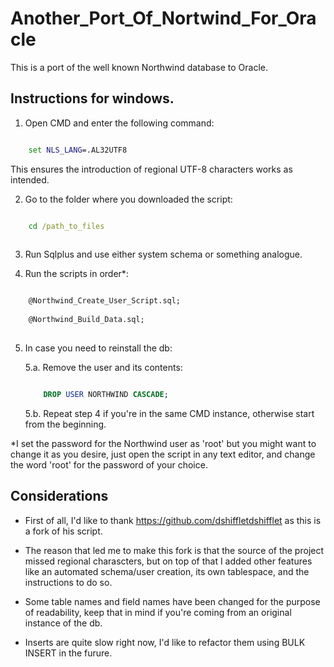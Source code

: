 # Another_Port_Of_Nortwind_For_Oracle

This is a port of the well known Northwind database to Oracle.

## Instructions for windows.

1. Open CMD and enter the following command:

```cmd

	set NLS_LANG=.AL32UTF8

```
	
This ensures the introduction of regional UTF-8 characters works as intended.

2. Go to the folder where you downloaded the script:

```cmd

	cd /path_to_files
	
```
	
3. Run Sqlplus and use either system schema or something analogue.

4. Run the scripts in order\*:

```SQL

	@Northwind_Create_User_Script.sql;
	
	@Northwind_Build_Data.sql;
	
```

5. In case you need to reinstall the db:

	5.a. Remove the user and its contents:

	```SQL

		DROP USER NORTHWIND CASCADE;

	````
		
	5.b. Repeat step 4 if you're in the same CMD instance, otherwise start from the beginning.	
	
	
\*I set the password for the Northwind user as 'root' but you might want to change it as you desire, just open the script in any text editor, and change 
the word 'root' for the password of your choice.

## Considerations

* First of all, I'd like to thank https://github.com/dshiffletdshifflet as this is a fork of his script.

* The reason that led me to make this fork is that the source of the project missed regional charascters,
but on top of that I added other features like an automated schema/user creation, its own tablespace, and 
the instructions to do so.

* Some table names and field names have been changed for the purpose 
of readability, keep that in mind if you're coming from an original instance of the db.
* Inserts are quite slow right now, I'd like to refactor them using BULK INSERT in the furure.

